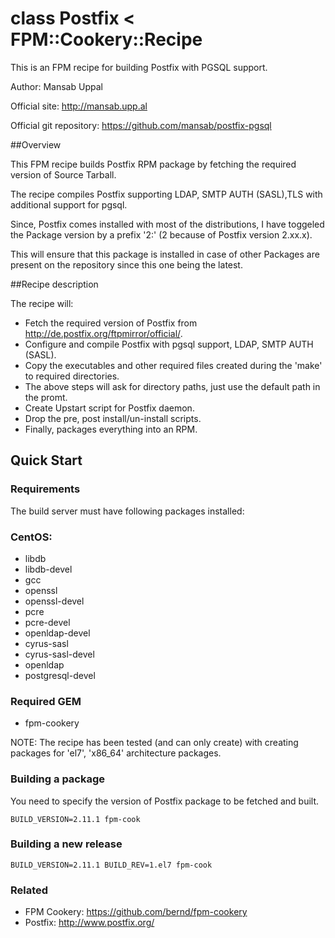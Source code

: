 # class Postfix < FPM::Cookery::Recipe

This is an FPM recipe for building Postfix with PGSQL support.

Author: Mansab Uppal

Official site: http://mansab.upp.al

Official git repository: https://github.com/mansab/postfix-pgsql

##Overview

This FPM recipe builds Postfix RPM package by fetching the required version of Source Tarball.

The recipe compiles Postfix supporting LDAP, SMTP AUTH (SASL),TLS with additional support for pgsql.

Since, Postfix comes installed with most of the distributions, I have toggeled the Package version by a prefix '2:' (2 because of Postfix version 2.xx.x).

This will ensure that this package is installed in case of other Packages are present on the repository since this one being the latest.

##Recipe description

The recipe will:

* Fetch the required version of Postfix from http://de.postfix.org/ftpmirror/official/.
* Configure and compile Postfix with pgsql support, LDAP, SMTP AUTH (SASL).
* Copy the executables and other required files created during the 'make' to required directories.
* The above steps will ask for directory paths, just use the default path in the promt.
* Create Upstart script for Postfix daemon.
* Drop the pre, post install/un-install scripts.
* Finally, packages everything into an RPM. 

## Quick Start

### Requirements

The build server must have following packages installed:

### CentOS:
* libdb
* libdb-devel
* gcc
* openssl
* openssl-devel
* pcre
* pcre-devel
* openldap-devel
* cyrus-sasl
* cyrus-sasl-devel
* openldap
* postgresql-devel

### Required GEM

* fpm-cookery

NOTE: The recipe has been tested (and can only create) with creating packages for 'el7', 'x86_64' architecture packages.

### Building a package
You need to specify the version of Postfix package to be fetched and built.

```fpm
BUILD_VERSION=2.11.1 fpm-cook
```

### Building a new release

```fpm
BUILD_VERSION=2.11.1 BUILD_REV=1.el7 fpm-cook
```

### Related

* FPM Cookery: https://github.com/bernd/fpm-cookery
* Postfix: http://www.postfix.org/
